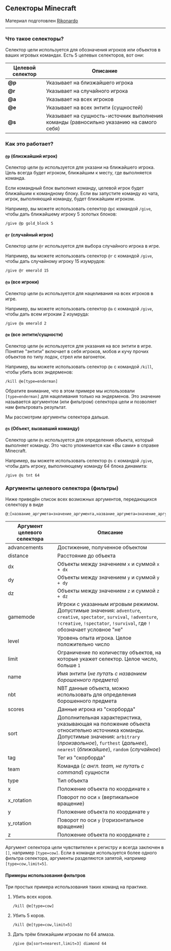 ## Селекторы Minecraft
Материал подготовлен [Rikonardo](https://www.youtube.com/channel/UCAfPECGsDFaYJP8lXGv5opA "Rikonardo")

------------

### Что такое селекторы?
Селектор цели используется для обозначения игроков или объектов в ваших игровых командах. Есть 5 целевых селекторов, вот они:

| Целевой селектор | Описание |
| ------------ | ------------ |
| **@p** | Указывает на близжайшего игрока |
| **@r** | Указывает на случайного игрока |
| **@a** | Указывает на всех игроков |
| **@e** | Указывает на всех энтити (сущностей) |
| **@s** | Указывает на сущность-источник выполнения команды (равносильно указанию на самого себя) |
### Как это работает?
#### `@p` (близжайший игрок)
Селектор цели `@p` используется для указани на ближайшего игрока. Цель всегда будет игроком, ближайшим к месту, где выполняется команда.

Если командный блок выполнил команду, целевой игрок будет ближайшим к командному блоку. Если вы запустите команду из чата,
игрок, выполняющий команду, будет ближайшим игроком.

Например, вы можете использовать селектор `@p`с командой `/give`, чтобы дать ближайшему игроку 5 золотых блоков:
```
/give @p gold_block 5
```
#### `@r` (случайный игрок)
Селектор цели `@r` используется для выбора случайного игрока в игре.

Например, вы можете использовать селектор `@r` с командой `/give`, чтобы дать случайному игроку 15 изумрудов:
```
/give @r emerald 15
```
#### `@a` (все игроки)
Селектор цели `@a` используется для нацеливания на всех игроков в игре.

Например, вы можете использовать селектор `@a` с командой `/give`, чтобы дать всем игрокам 2 изумруда:
```
/give @a emerald 2
```
#### `@e` (все энтити/сущности)
Селектор цели `@e` используется для указания на все энтити в игре. Понятие "энтити" включает в себя игроков, мобов и кучу прочих объектов по типу лодок, стрел или вагонеток.

Например, вы можете использовать селектор `@e` с командой `/kill`, чтобы убить всех эндерменов:
```
/kill @e[type=enderman]
```
Обратите внимание, что в этом примере мы использовали `[type=enderman]` для нацеливания только на эндерменов. Это значение называется аргументом (или фильтром) селектора цели и позволяет нам фильтровать результат.

Мы рассмотрим аргументы селектора дальше.
#### `@s` (Объект, вызвавший команду)
Селектор цели `@s` используется для определения объекта, который выполняет команду. Это часто упоминается как «Вы сами» в справке Minecraft.

Например, вы можете использовать селектор `@s` с командой `/give`, чтобы дать игроку, выполняющему команду 64 блока динамита:
```
/give @s tnt 64
```
### Аргументы целевого селектора (фильтры)
Ниже приведён список всех возможных аргументов, передающихся селектору в виде
```
@⬚[название_аргумета=значение_аргумента,название_аргумета=значение_аргумента,...]
```
| Аргумент целевого селектора | Описание |
|--|--|
| advancements | Достижение, полученное объектом |
| distance | Расстояние до объекта |
| dx | Объекты между значением `x` и суммой `x + dx` |
| dy | Объекты между значением `y` и суммой `y + dy` |
| dz | Объекты между значением `z` и суммой `z + dz` |
| gamemode | Игроки с указанным игровым режимом. <br/> Допустимые значения: `adventure`, `creative`, `spectator`, `survival`, `!adventure`, `!creative`, `!spectator`, `!survival`, где `!` обозначает условное "не" |
| level | Уровень опыта игрока. Целое положительно число |
| limit | Ограничение по количеству объектов, на которые укажет селектор. Целое число, больше `1` |
| name | Имя энтити (*не путать с названием борошенного предмета*) |
| nbt | NBT данные объекта, можно использовать для определения борошенного предмета |
| scores | Данные игрока из "скорборда" |
| sort | Дополнительная характеристика, указывающая на положение объекта относительно источника команды. <br/> Допустимые значения: `arbitrary` (*произвольное*), `furthest` (*дальнее*), `nearest` (*ближайшее*), `random` (*случайное*) |
| tag | Тег из "скорборда" |
| team | Команда (*с англ. team, не путать с command*) сущности |
| type | Тип объекта |
| x | Положение объекта по координате `x` |
| x_rotation | Поворот по оси `x` (вертикальное вращение) |
| y | Положение объекта по координате `y` |
| y_rotation | Поворот по оси `y` (горизонтальное вращение) |
| z | Положение объекта по координате `z` |

Аргумент селектора цели чувствителен к регистру и всегда заключен в `[]`, например `[type=cow]`. 
Если в команде используется более одного фильтра селектора, аргументы разделяются запятой, например `[type=cow,limit=5]`.
#### Примеры использования фильтров
Три простых примера использования таких команд на практике.
1. Убить всех коров.
	```
	/kill @e[type=cow]
	```
2. Убить 5 коров.
	```
	/kill @e[type=cow,limit=5]
	```
3. Дать трём ближайшим игрокам по 64 алмаза.
	```
	/give @a[sort=nearest,limit=3] diamond 64
	```
